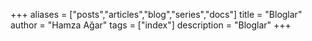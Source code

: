 +++
aliases = ["posts","articles","blog","series","docs"]
title = "Bloglar"
author = "Hamza Ağar"
tags = ["index"]
description = "Bloglar"
+++